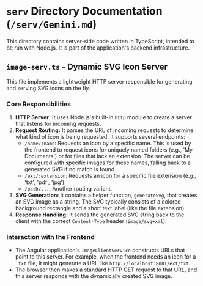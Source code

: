 # `serv` Directory Documentation (`/serv/Gemini.md`)

This directory contains server-side code written in TypeScript, intended to be run with Node.js. It is part of the application's backend infrastructure.

## `image-serv.ts` - Dynamic SVG Icon Server

This file implements a lightweight HTTP server responsible for generating and serving SVG icons on the fly.

### Core Responsibilities

1.  **HTTP Server:** It uses Node.js's built-in `http` module to create a server that listens for incoming requests.
2.  **Request Routing:** It parses the URL of incoming requests to determine what kind of icon is being requested. It supports several endpoints:
    -   `/name/:name`: Requests an icon by a specific name. This is used by the frontend to request icons for uniquely named folders (e.g., 'My Documents') or for files that lack an extension. The server can be configured with specific images for these names, falling back to a generated SVG if no match is found.
    -   `/ext/:extension`: Requests an icon for a specific file extension (e.g., 'txt', 'pdf', 'jpg').
    -   `/path/...`: Another routing variant.
3.  **SVG Generation:** It contains a helper function, `generateSvg`, that creates an SVG image as a string. The SVG typically consists of a colored background rectangle and a short text label (like the file extension).
4.  **Response Handling:** It sends the generated SVG string back to the client with the correct `Content-Type` header (`image/svg+xml`).

### Interaction with the Frontend

-   The Angular application's `ImageClientService` constructs URLs that point to this server. For example, when the frontend needs an icon for a `.txt` file, it might generate a URL like `http://localhost:8081/ext/txt`.
-   The browser then makes a standard HTTP GET request to that URL, and this server responds with the dynamically created SVG image.